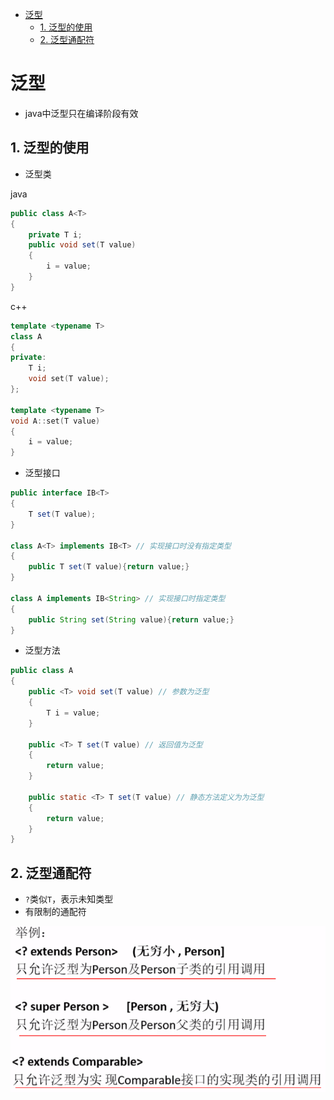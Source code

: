- [泛型](#%e6%b3%9b%e5%9e%8b)
  - [1. 泛型的使用](#1-%e6%b3%9b%e5%9e%8b%e7%9a%84%e4%bd%bf%e7%94%a8)
  - [2. 泛型通配符](#2-%e6%b3%9b%e5%9e%8b%e9%80%9a%e9%85%8d%e7%ac%a6)

# 泛型

- java中泛型只在编译阶段有效

## 1. 泛型的使用 
- 泛型类

java
```java
public class A<T>
{
    private T i;
    public void set(T value)
    {
        i = value;
    }
}
```

c++

```c++
template <typename T>
class A
{
private:
    T i;
    void set(T value);
};

template <typename T>
void A::set(T value)
{
    i = value;
}
```

- 泛型接口

```java
public interface IB<T>
{
    T set(T value);
}

class A<T> implements IB<T> // 实现接口时没有指定类型
{
    public T set(T value){return value;}
}

class A implements IB<String> // 实现接口时指定类型
{
    public String set(String value){return value;}
}
```

- 泛型方法

```java
public class A
{
    public <T> void set(T value) // 参数为泛型
    {
        T i = value;
    }

    public <T> T set(T value) // 返回值为泛型
    {
        return value;
    }

    public static <T> T set(T value) // 静态方法定义为为泛型
    {
        return value;
    }
}
```

## 2. 泛型通配符

- ```?```类似```T```，表示未知类型
- 有限制的通配符

![有限制的通配符](../00picture/有限制的通配符.png)

























